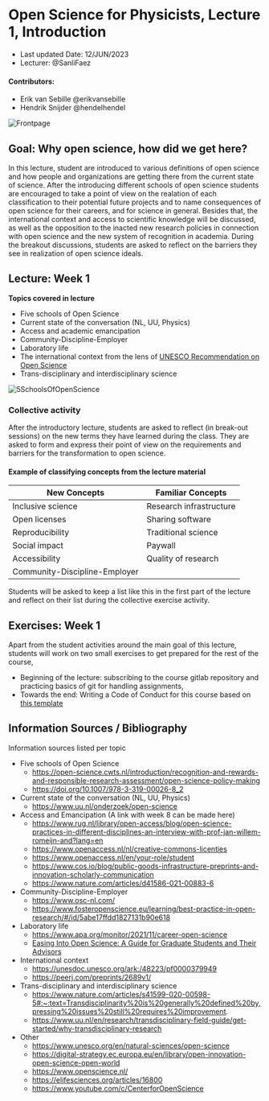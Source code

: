 # Open Science for Physicists, Lecture 1, Introduction

+ Last updated Date: 12/JUN/2023
+ Lecturer: @SanliFaez 

#### Contributors: 
+ Erik van Sebille @erikvansebille
+ Hendrik Snijder @hendelhendel

![Frontpage](./Week1/Chapter1.png?raw=true)

## Goal: Why open science, how did we get here? 
In this lecture, student are introduced to various definitions of open science and how people and organizations are getting there from the current state of science. 
After the introducing different schools of open science students are encouraged to take a point of view on the realation of each classification to their potential future projects and to name consequences of open science for their careers, and for science in general. 
Besides that, the international context and access to scientific knowledge will be discussed, as well as the opposition to the inacted new research policies in connection with open science and the new system of recognition in academia. 
During the breakout discussions, students are asked to reflect on the barriers they see in realization of open science ideals.


## Lecture: Week 1 
**Topics covered in lecture**
- Five schools of Open Science 
- Current state of the conversation (NL, UU, Physics) 
- Access and academic emancipation
- Community-Discipline-Employer
- Laboratory life 
- The international context from the lens of [UNESCO Recommendation on Open Science](https://www.youtube.com/watch?v=I3Wkvx_ZaFo)
- Trans-disciplinary and interdisciplinary science

![5SchoolsOfOpenScience](./Week1/SchoolsofOpenscience.jpg?raw=true)

### Collective activity
After the introductory lecture, students are asked to reflect (in break-out sessions) on the new terms they have learned during the class. 
They are asked to form and express their point of view on the requirements and barriers for the transformation to open science.

#### Example of classifying concepts from the lecture material
|**New Concepts**|**Familiar Concepts**|
|----------------|---------------|
| Inclusive science | Research infrastructure |
| Open licenses | Sharing software |
| Reproducibility | Traditional science |
| Social impact | Paywall |
| Accessibility | Quality of research |
| Community-Discipline-Employer | |

Students will be asked to keep a list like this in the first part of the lecture and reflect on their list during the collective exercise activity.


## Exercises: Week 1

Apart from the student activities around the main goal of this lecture, students will work on two small exercises to get prepared for the rest of the course, 

+ Beginning of the lecture: subscribing to the course gitlab repository and practicing basics of git for handling assignments,
+ Towards the end: Writing a Code of Conduct for this course based on [this template](./Week1/CODE_OF_CONDUCT_template.md)


## Information Sources / Bibliography
Information sources listed per topic

+ Five schools of Open Science
    + https://open-science.cwts.nl/introduction/recognition-and-rewards-and-responsible-research-assessment/open-science-policy-making
    + https://doi.org/10.1007/978-3-319-00026-8_2 
+ Current state of the conversation (NL, UU, Physics)
    + https://www.uu.nl/onderzoek/open-science 
+ Access and Emancipation (A link with week 8 can be made here)
    + https://www.rug.nl/library/open-access/blog/open-science-practices-in-different-disciplines-an-interview-with-prof-jan-willem-romeijn-and?lang=en
    + https://www.openaccess.nl/nl/creative-commons-licenties 
    + https://www.openaccess.nl/en/your-role/student
    + https://www.cos.io/blog/public-goods-infrastructure-preprints-and-innovation-scholarly-communication 
    + https://www.nature.com/articles/d41586-021-00883-6
+ Community-Discipline-Employer
    + https://www.osc-nl.com/ 
    + https://www.fosteropenscience.eu/learning/best-practice-in-open-research/#/id/5abe17ffdd1827131b90e618 
+ Laboratory life
    + https://www.apa.org/monitor/2021/11/career-open-science 
    + [Easing Into Open Science: A Guide for Graduate Students and Their Advisors](https://doi.org/10.1525/collabra.18684)
+ International context
    + https://unesdoc.unesco.org/ark:/48223/pf0000379949 
    + https://peerj.com/preprints/2689v1/
+ Trans-disciplinary and interdisciplinary science
    + https://www.nature.com/articles/s41599-020-00598-5#:~:text=Transdisciplinarity%20is%20generally%20defined%20by,pressing%20issues%20still%20requires%20improvement. 
    + https://www.uu.nl/en/research/transdisciplinary-field-guide/get-started/why-transdisciplinary-research 
+ Other
    + https://www.unesco.org/en/natural-sciences/open-science 
    + https://digital-strategy.ec.europa.eu/en/library/open-innovation-open-science-open-world 
    + https://www.openscience.nl/ 
    + https://elifesciences.org/articles/16800 
    + https://www.youtube.com/c/CenterforOpenScience
